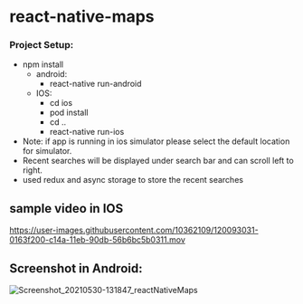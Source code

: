 # react-native-maps

### Project Setup:
- npm install
    - android: 
      - react-native run-android
    - IOS:
       - cd ios
       - pod install
       - cd ..
       - react-native run-ios
 - Note: if app is running in ios simulator please select the default location for simulator. 
 - Recent searches will be displayed under search bar and can scroll left to right.
 - used redux and async storage to store the recent searches
 
 ## sample video in IOS
 https://user-images.githubusercontent.com/10362109/120093031-0163f200-c14a-11eb-90db-56b6bc5b0311.mov
 
 
 ## Screenshot in Android:
 ![Screenshot_20210530-131847_reactNativeMaps](https://user-images.githubusercontent.com/10362109/120092991-b77b0c00-c149-11eb-8bcf-56bb2a29916c.jpg)

 
